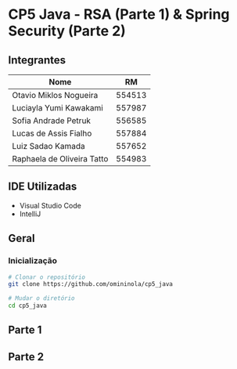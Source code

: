 # CP5 Java - RSA (Parte 1) & Spring Security (Parte 2)

## Integrantes

| Nome |  RM  |
| ---- | :--: |
| Otavio Miklos Nogueira | 554513 |
| Luciayla Yumi Kawakami | 557987 |
| Sofia Andrade Petruk | 556585 |
| Lucas de Assis Fialho | 557884 |
| Luiz Sadao Kamada | 557652 |
| Raphaela de Oliveira Tatto | 554983 |

## IDE Utilizadas

- Visual Studio Code
- IntelliJ

## Geral

### Inicialização

```bash
# Clonar o repositório
git clone https://github.com/omininola/cp5_java

# Mudar o diretório
cd cp5_java
```

## Parte 1

## Parte 2